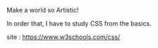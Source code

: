 Make a world so Artistic!

In order that, I have to study CSS from the basics.

site : https://www.w3schools.com/css/